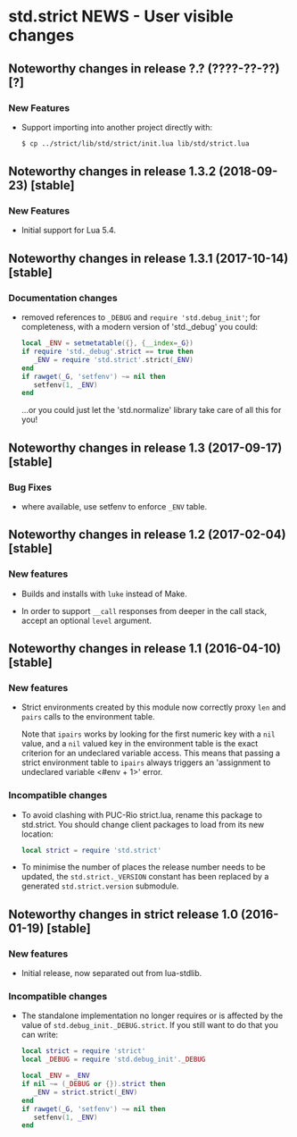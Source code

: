 # std.strict NEWS - User visible changes

## Noteworthy changes in release ?.? (????-??-??) [?]

### New Features

  - Support importing into another project directly with:

    ```sh
    $ cp ../strict/lib/std/strict/init.lua lib/std/strict.lua
    ```


## Noteworthy changes in release 1.3.2 (2018-09-23) [stable]

### New Features

  - Initial support for Lua 5.4.


## Noteworthy changes in release 1.3.1 (2017-10-14) [stable]

### Documentation changes

  - removed references to `_DEBUG` and `require 'std.debug_init'`; for
    completeness, with a modern version of 'std._debug' you could:

    ```lua
    local _ENV = setmetatable({}, {__index=_G})
    if require 'std._debug'.strict == true then
       _ENV = require 'std.strict'.strict(_ENV)
    end
    if rawget(_G, 'setfenv') ~= nil then
       setfenv(1, _ENV)
    end
    ```

    ...or you could just let the 'std.normalize' library take care of
    all this for you!


## Noteworthy changes in release 1.3 (2017-09-17) [stable]

### Bug Fixes

  - where available, use setfenv to enforce `_ENV` table.


## Noteworthy changes in release 1.2 (2017-02-04) [stable]

### New features

  - Builds and installs with `luke` instead of Make.

  - In order to support `__call` responses from deeper in the call
    stack, accept an optional `level` argument.


## Noteworthy changes in release 1.1 (2016-04-10) [stable]

### New features

  - Strict environments created by this module now correctly proxy
    `len` and `pairs` calls to the environment table.

    Note that `ipairs` works by looking for the first numeric key
    with a `nil` value, and a `nil` valued key in the environment table
    is the exact criterion for an undeclared variable access.  This
    means that passing a strict environment table to `ipairs` always
    triggers an 'assignment to undeclared variable <#env + 1>' error.

### Incompatible changes

  - To avoid clashing with PUC-Rio strict.lua, rename this package to
    std.strict.  You should change client packages to load from its
    new location:

    ```lua
    local strict = require 'std.strict'
    ```

  - To minimise the number of places the release number needs to be
    updated, the `std.strict._VERSION` constant has been replaced by a
    generated `std.strict.version` submodule.


## Noteworthy changes in strict release 1.0 (2016-01-19) [stable]

### New features

  - Initial release, now separated out from lua-stdlib.

### Incompatible changes

  - The standalone implementation no longer requires or is affected by
    the value of `std.debug_init._DEBUG.strict`.  If you still want to
    do that you can write:

    ```lua
    local strict = require 'strict'
    local _DEBUG = require 'std.debug_init'._DEBUG

    local _ENV = _ENV
    if nil ~= (_DEBUG or {}).strict then
       _ENV = strict.strict(_ENV)
    end
    if rawget(_G, 'setfenv') ~= nil then
       setfenv(1, _ENV)
    end
    ```
